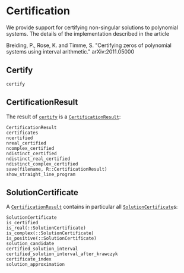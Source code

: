 # Certification

We provide support for certifying non-singular solutions to polynomial systems.
The details of the implementation described in the article

Breiding, P., Rose, K. and Timme, S. "Certifying zeros of polynomial systems using interval arithmetic." arXiv:2011.05000

## Certify
```@docs
certify
```

## CertificationResult
The result of [`certify`](@ref) is a [`CertificationResult`](@ref):

```@docs
CertificationResult
certificates
ncertified
nreal_certified
ncomplex_certified
ndistinct_certified
ndistinct_real_certified
ndistinct_complex_certified
save(filename, R::CertificationResult)
show_straight_line_program
```

## SolutionCertificate
A [`CertificationResult`](@ref) contains in particular all [`SolutionCertificate`](@ref)s:
```@docs
SolutionCertificate
is_certified
is_real(::SolutionCertificate)
is_complex(::SolutionCertificate)
is_positive(::SolutionCertificate)
solution_candidate
certified_solution_interval
certified_solution_interval_after_krawczyk
certificate_index
solution_approximation
```
